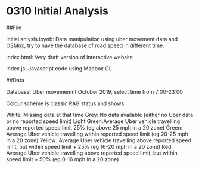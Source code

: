 # 0310 Initial Analysis
##File

initial anlysis.ipynb: Data manipulation using uber movement data and OSMnx, try to have the database of road speed in different time.

index.html: Very draft version of interactive website

index.js: Javascript code using Mapbox GL

##Data

Database: Uber movememnt October 2019, select time from 7:00-23:00

Colour scheme is classic RAG status and shows:

  White: Missing data at that time
  Grey: No data available (either no Uber data or no reported speed limit)
  Light Green:Average Uber vehicle travelling above reported speed limit 25% (eg above 25 mph in a 20 zone)
  Green: Average Uber vehicle travelling within reported speed limit (eg 20-25 mph in a 20 zone)
  Yellow: Average Uber vehicle travelling above reported speed limit, but within speed limit + 25% (eg 16-20 mph in a 20 zone)
  Red: Average Uber vehicle travelling above reported speed limit, but within speed limit + 50% (eg 0-16 mph in a 20 zone)
